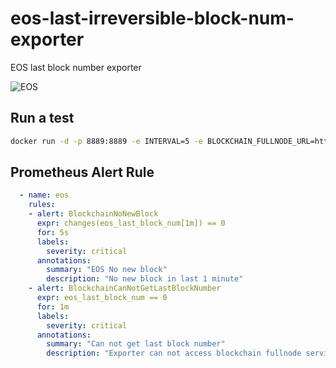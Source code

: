 # eos-last-irreversible-block-num-exporter
EOS last block number exporter

![EOS](https://seeklogo.com/images/E/eos-logo-ECF31E0936-seeklogo.com.png)

## Run a test
```bash
docker run -d -p 8889:8889 -e INTERVAL=5 -e BLOCKCHAIN_FULLNODE_URL=http://your-fullnode:8888 tinhgin/eos-last-irreversible-block-num-exporter
```

## Prometheus Alert Rule
```yaml
  - name: eos
    rules:
    - alert: BlockchainNoNewBlock
      expr: changes(eos_last_block_num[1m]) == 0
      for: 5s
      labels:
        severity: critical
      annotations:
        summary: "EOS No new block"
        description: "No new block in last 1 minute"
    - alert: BlockchainCanNotGetLastBlockNumber
      expr: eos_last_block_num == 0
      for: 1m
      labels:
        severity: critical
      annotations:
        summary: "Can not get last block number"
        description: "Exporter can not access blockchain fullnode service"
```